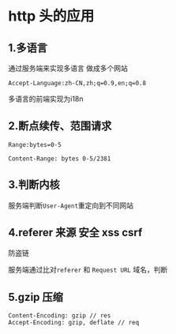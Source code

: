 # http 头的应用
## 1.多语言
通过服务端来实现多语言
做成多个网站
```
Accept-Language:zh-CN,zh;q=0.9,en;q=0.8
```
多语言的前端实现为i18n

## 2.断点续传、范围请求
```
Range:bytes=0-5

Content-Range: bytes 0-5/2381
```

## 3.判断内核
服务端判断`User-Agent`重定向到不同网站

## 4.referer 来源 安全 xss csrf
防盗链

服务端通过比对`referer` 和 `Request URL` 域名，判断

## 5.gzip 压缩
```
Content-Encoding: gzip // res
Accept-Encoding: gzip, deflate // req
```